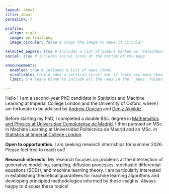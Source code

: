 ```yaml
---
layout: about
title: about
permalink: /

profile:
  align: right
  image: portrait.png
  image_circular: false # crops the image to make it circular

selected_papers: true # includes a list of papers marked as "selected={true}"
social: true # includes social icons at the bottom of the page

announcements:
  enabled: true # includes a list of news items
  scrollable: true # adds a vertical scroll bar if there are more than 3 news items
  limit: 5 # leave blank to include all the news in the `_news` folder

---
```


Hello ! I am a second-year PhD candidate in Statistics and Machine Learning at Imperial College London and the University of Oxford, where I am fortunate to be advised by [Andrew Duncan](https://scholar.google.com/citations?user=3ZzC72cAAAAJ&hl=en) and [Deniz Akyildiz](https://akyildiz.me/). 

Before starting my PhD, I completed a double BSc. degree in [Mathematics and Physics at Universidad Complutense de Madrid](https://www.elespanol.com/reportajes/20210605/fisica-matematicas-doble-empresas-rifaran-ismael-paula/586442818_0.html). I then pursued an MSc. in Machine Learning at Universidad Politécnica de Madrid and an MSc. in  [Statistics at Imperial College London](https://youtu.be/55vNkwPdUs8).

**Open to opportunities**. I am seeking research internships for summer 2026. Please feel free to reach out!

**Research interests**. 
My research focuses on problems at the intersection of generative modelling, sampling, diffusion processes, stochastic differential equations (SDEs), and machine learning theory. I am particularly interested in establishing theoretical guarantees for machine learning algorithms and developing principled methodologies informed by these insights. Always happy to discuss these topics!
